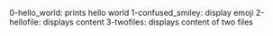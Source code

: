 0-hello_world: prints hello world
1-confused_smiley: display emoji 
2-hellofile: displays content 
3-twofiles: displays content of two files 
